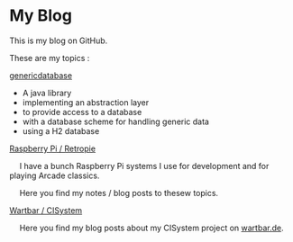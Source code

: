 # My Blog

This is my blog on GitHub.

These are my topics :

[genericdatabase](genericdatabase.md)

* A java library 
* implementing an abstraction layer 
* to provide access to a database 
* with a database scheme for handling generic data
* using a H2 database  

[Raspberry Pi / Retropie](raspberrypi.md)

&emsp; I have a bunch Raspberry Pi systems I use for development and for playing Arcade classics.

&emsp; Here you find my notes / blog posts to thesew topics.

[Wartbar / CISystem](http://www.wartbar.de/topic_CISYSTEM.html)

&emsp; Here you find my blog posts about my CISystem project on [wartbar.de](http://www.wartbar.de).
